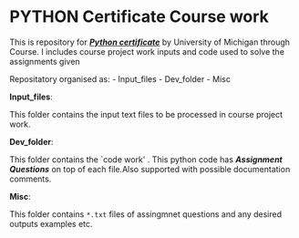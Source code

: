 # PYTHON Certificate Course work

This is repository for [***Python certificate***](https://www.coursera.org/account/accomplishments/records/z3mQrFPhjdMMAc6d) by University of Michigan through  Course. I includes course project work inputs and code used to solve the assignments given

Repositatory organised as:
    - Input_files
    - Dev_folder
    - Misc

**Input_files**:

This folder contains the input text files to be processed in course project work.

**Dev_folder**:

This folder contains the `code work' . This python code has ***Assignment Questions*** on top of each file.Also supported with possible documentation comments.

**Misc**:

This folder contains `*.txt` files of assingmnet questions and any desired outputs examples etc.





